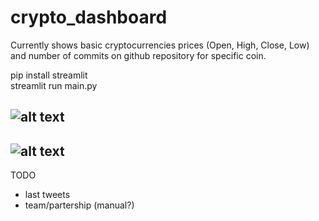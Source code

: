 # crypto_dashboard

Currently shows basic cryptocurrencies prices (Open, High, Close, Low) and number of commits on github repository for specific coin.  


pip install streamlit  
streamlit run main.py

![alt text](https://i.ibb.co/d4Fyzk2/1.png)
-----------------------------------------------
![alt text](https://i.ibb.co/X8TCxgp/2.png)
-----------------------------------------------

TODO  
- last tweets  
- team/partership (manual?)  
